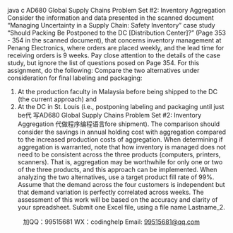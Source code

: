 java c
AD680 Global Supply Chains
Problem Set #2: Inventory Aggregation
Consider the information and data presented in the scanned document “Managing Uncertainty in a Supply Chain: Safety Inventory” case study “Should Packing Be Postponed to the DC [Distribution Center]?” (Page 353 - 354 in the scanned document), that concerns inventory management at Penang Electronics, where orders are placed weekly, and the lead time for receiving orders is 9 weeks. Pay close attention to the details of the case study, but ignore the list of questions posed on Page 354.
For this assignment, do the following:
Compare the two alternatives under consideration for final labeling and packaging:
1. At the production faculty in Malaysia before being shipped to the DC (the current approach) and
2. At the DC in St. Louis (i.e., postponing labeling and packaging until just be代 写AD680 Global Supply Chains Problem Set #2: Inventory Aggregation
代做程序编程语言fore shipment).
The comparison should consider the savings in annual holding cost with aggregation compared to the increased production costs of aggregation. When determining if aggregation is warranted, note that how inventory is managed does not need to be consistent across the three products (computers, printers, scanners). That is, aggregation may be worthwhile for only one or two of the three products, and this approach can be implemented.
When analyzing the two alternatives, use a target product fill rate of 99%. Assume that the demand across the four customers is independent but that demand variation is perfectly correlated across weeks.
The assessment of this work will be based on the accuracy and clarity of your spreadsheet.
Submit one Excel file, using a file name Lastname_2.







         
加QQ：99515681  WX：codinghelp  Email: 99515681@qq.com
